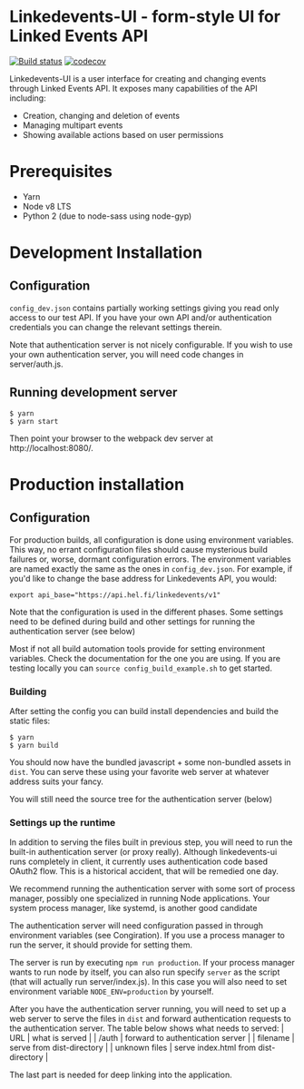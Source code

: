 Linkedevents-UI - form-style UI for Linked Events API
=====================================================

[![Build status](https://travis-ci.org/City-of-Helsinki/linkedevents-ui.svg?branch=master)](https://travis-ci.org/City-of-Helsinki/linkedevents-ui)
[![codecov](https://codecov.io/gh/City-of-Helsinki/linkedevents-ui/branch/master/graph/badge.svg)](https://codecov.io/gh/City-of-Helsinki/linkedevents-ui)

Linkedevents-UI is a user interface for creating and changing events through
Linked Events API. It exposes many capabilities of the API including:

* Creation, changing and deletion of events
* Managing multipart events
* Showing available actions based on user permissions

# Prerequisites
* Yarn
* Node v8 LTS 
* Python 2 (due to node-sass using node-gyp)

# Development Installation

## Configuration

`config_dev.json` contains partially working settings giving you read only
access to our test API. If you have your own API and/or authentication
credentials you can change the relevant settings therein.

Note that authentication server is not nicely configurable. If you wish to
use your own authentication server, you will need code changes in server/auth.js.

## Running development server

```
$ yarn
$ yarn start
```

Then point your browser to the webpack dev server at http://localhost:8080/.

# Production installation

## Configuration

For production builds, all configuration is done using environment
variables. This way, no errant configuration files should cause mysterious
build failures or, worse, dormant configuration errors. The environment variables
are named exactly the same as the ones in `config_dev.json`. For example,
if you'd like to change the base address for Linkedevents API, you would:
```
export api_base="https://api.hel.fi/linkedevents/v1"
```

Note that the configuration is used in the different phases. Some settings
need to be defined during build and other settings for running the
authentication server (see below)

Most if not all build automation tools provide for setting environment
variables. Check the documentation for the one you are using. If you are
testing locally you can `source config_build_example.sh` to get started.

### Building

After setting the config you can build install dependencies and build the
static files:
```
$ yarn
$ yarn build
```

You should now have the bundled javascript + some non-bundled assets in
`dist`. You can serve these using your favorite web server at whatever
address suits your fancy.

You will still need the source tree for the authentication server (below)

### Settings up the runtime

In addition to serving the files built in previous step, you will need to
run the built-in authentication server (or proxy really).  Although
linkedevents-ui runs completely in client, it currently uses authentication
code based OAuth2 flow.  This is a historical accident, that will be
remedied one day.

We recommend running the authentication server with some sort of process
manager, possibly one specialized in running Node applications. Your system
process manager, like systemd, is another good candidate

The authentication server will need configuration passed in through
environment variables (see Congiration).  If you use a process manager to
run the server, it should provide for setting them.

The server is run by executing `npm run production`. If your process
manager wants to run node by itself, you can also run specify `server` as
the script (that will actually run server/index.js). In this case you will
also need to set environment variable `NODE_ENV=production` by yourself.

After you have the authentication server running, you will need to set up a
web server to serve the files in `dist` and forward authentication requests
to the authentication server. The table below shows what needs to served:
| URL | what is served |
| /auth | forward to authentication server |
| filename | serve from dist-directory |
| unknown files | serve index.html from dist-directory |

The last part is needed for deep linking into the application. 